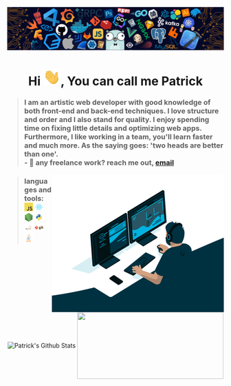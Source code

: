<img src="languages-header.png" alt="languages-img">
<h1 align="center">Hi <img src="wave.gif" width="40px">, You can call me Patrick</h1>

> ### <p>I am an artistic web developer with good knowledge of both front-end and back-end techniques. I love structure and order and I also stand for quality. I enjoy spending time on fixing little details and optimizing web apps. Furthermore, I like working in a team, you'll learn faster and much more. As the saying goes: 'two heads are better than one'. <br>- 💼 any freelance work? reach me out, [email](mailto:patrickmwila.org@gmail.com) </p>
<img align="right" src="code.gif" alt="code-gif-img" width="400" height="320">
  

> ### languages and tools: <br> <code><img height="20" src="https://raw.githubusercontent.com/github/explore/80688e429a7d4ef2fca1e82350fe8e3517d3494d/topics/javascript/javascript.png"></code> <code><img height="20" src="https://raw.githubusercontent.com/github/explore/80688e429a7d4ef2fca1e82350fe8e3517d3494d/topics/react/react.png"></code> <code><img height="20" src="https://raw.githubusercontent.com/github/explore/80688e429a7d4ef2fca1e82350fe8e3517d3494d/topics/nodejs/nodejs.png"></code> <code><img height="20" src="https://raw.githubusercontent.com/github/explore/80688e429a7d4ef2fca1e82350fe8e3517d3494d/topics/python/python.png"></code> <code><img height="20" src="https://raw.githubusercontent.com/github/explore/80688e429a7d4ef2fca1e82350fe8e3517d3494d/topics/mysql/mysql.png"></code> <code><img height="20" src="https://raw.githubusercontent.com/github/explore/80688e429a7d4ef2fca1e82350fe8e3517d3494d/topics/git/git.png"></code> <code><img height="20" src="https://raw.githubusercontent.com/github/explore/80688e429a7d4ef2fca1e82350fe8e3517d3494d/topics/java/java.png"></code>

<p align="center">
<img width="450" align="center" src="https://github-readme-stats-defcon27.vercel.app/api?username=patrickmwila&show_icons=true&line_height=21&theme=react" alt="Patrick's Github Stats" /> <img width="340" height="155" align="center" src="https://github-readme-stats-defcon27.vercel.app/api/top-langs/?username=patrickmwila&langs_count=6&hide=handlebars,jupyter notebook,css theme=react&line_height=27&layout=compact" />
</p>
